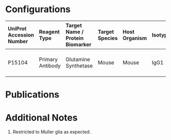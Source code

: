 # Configurations

| UniProt Accession Number   | Reagent Type     | Target Name / Protein Biomarker   | Target Species   | Host Organism   | Isotype   | Clonality   | Vendor      | Catalog Number   | Conjugate   | RRID       | Availability   | Method        | Tissue Preservation               | Target Tissue   | Tissue State   | Detergent    | Antigen Retrieval Conditions   | Dye Inactivation Conditions   | Recommend   | Agree               | Disagree   | Contributor         | Notes       |
|:---------------------------|:-----------------|:----------------------------------|:-----------------|:----------------|:----------|:------------|:------------|:-----------------|:------------|:-----------|:---------------|:--------------|:----------------------------------|:----------------|:---------------|:-------------|:-------------------------------|:------------------------------|:------------|:--------------------|:-----------|:--------------------|:------------|
| P15104                     | Primary Antibody | Glutamine Synthetase              | Mouse            | Mouse           | IgG1      | 1B6G4       | Proteintech | CL488-66323      | AF488       | AB_2883309 | Stock          | IBEX2D Manual | 1:4 Cytofix/Cytoperm Fixed Frozen | Retina          | NA             | 0.1% Saponin | NA                             | 1 mg/ml LiBH4 15 minutes      | Yes         | 0000-0003-2088-8310 | NA         | 0000-0003-2088-8310 | [1](#notes) |

# Publications



# Additional Notes

<a name="notes"></a>
1. Restricted to Muller glia as expected.
